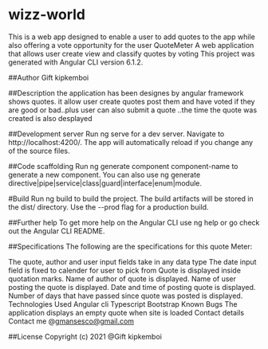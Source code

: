 # wizz-world
This is a web app designed to enable a user to add quotes to the app while also offering a vote opportunity for the user
QuoteMeter
A web application that allows user create view and classify quotes by voting This project was generated with Angular CLI version 6.1.2.

##Author
Gift kipkemboi

##Description
the application has been designes by angular framework shows quotes. it allow user create quotes post them and have voted if they are good or bad..plus user can also submit a quote ..the time the quote was created is also desplayed

##Development server
Run ng serve for a dev server. Navigate to http://localhost:4200/. The app will automatically reload if you change any of the source files.

##Code scaffolding
Run ng generate component component-name to generate a new component. You can also use ng generate directive|pipe|service|class|guard|interface|enum|module.

#Build
Run ng build to build the project. The build artifacts will be stored in the dist/ directory. Use the --prod flag for a production build.

##Further help
To get more help on the Angular CLI use ng help or go check out the Angular CLI README.

##Specifications
The following are the specifications for this quote Meter:

The quote, author and user input fields take in any data type
The date input field is fixed to calender for user to pick from
Quote is displayed inside quotation marks.
Name of author of quote is displayed.
Name of user posting the quote is displayed.
Date and time of posting quote is displayed.
Number of days that have passed since quote was posted is displayed.
Technologies Used
Angular cli
Typescript
Bootstrap
Known Bugs
The application displays an empty quote when site is loaded
Contact details
Contact me @gmansesco@gmail.com

##License
Copyright (c) 2021 @Gift kipkemboi
